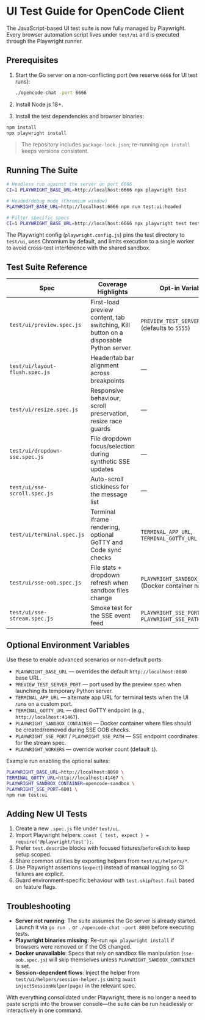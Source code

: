 # UI Test Guide for OpenCode Client

The JavaScript-based UI test suite is now fully managed by Playwright. Every browser automation script lives under `test/ui` and is executed through the Playwright runner.

## Prerequisites

1. Start the Go server on a non-conflicting port (we reserve `6666` for UI test runs):

   ```bash
   ./opencode-chat -port 6666
   ```
2. Install Node.js 18+.
3. Install the test dependencies and browser binaries:

```bash
npm install
npx playwright install
```

> The repository includes `package-lock.json`; re-running `npm install` keeps versions consistent.

## Running The Suite

```bash
# Headless run against the server on port 6666
CI=1 PLAYWRIGHT_BASE_URL=http://localhost:6666 npx playwright test

# Headed/debug mode (Chromium window)
PLAYWRIGHT_BASE_URL=http://localhost:6666 npm run test:ui:headed

# Filter specific specs
CI=1 PLAYWRIGHT_BASE_URL=http://localhost:6666 npx playwright test test/ui/preview.spec.js
```

The Playwright config (`playwright.config.js`) pins the test directory to `test/ui`, uses Chromium by default, and limits execution to a single worker to avoid cross-test interference with the shared sandbox.

## Test Suite Reference

| Spec | Coverage Highlights | Opt-in Variables |
|------|---------------------|------------------|
| `test/ui/preview.spec.js` | First-load preview content, tab switching, Kill button on a disposable Python server | `PREVIEW_TEST_SERVER_PORT` (defaults to `5555`) |
| `test/ui/layout-flush.spec.js` | Header/tab bar alignment across breakpoints | — |
| `test/ui/resize.spec.js` | Responsive behaviour, scroll preservation, resize race guards | — |
| `test/ui/dropdown-sse.spec.js` | File dropdown focus/selection during synthetic SSE updates | — |
| `test/ui/sse-scroll.spec.js` | Auto-scroll stickiness for the message list | — |
| `test/ui/terminal.spec.js` | Terminal iframe rendering, optional GoTTY and Code sync checks | `TERMINAL_APP_URL`, `TERMINAL_GOTTY_URL` |
| `test/ui/sse-oob.spec.js` | File stats + dropdown refresh when sandbox files change | `PLAYWRIGHT_SANDBOX_CONTAINER` (Docker container name) |
| `test/ui/sse-stream.spec.js` | Smoke test for the SSE event feed | `PLAYWRIGHT_SSE_PORT`, `PLAYWRIGHT_SSE_PATH` |

## Optional Environment Variables

Use these to enable advanced scenarios or non-default ports:

- `PLAYWRIGHT_BASE_URL` — overrides the default `http://localhost:8080` base URL.
- `PREVIEW_TEST_SERVER_PORT` — port used by the preview spec when launching its temporary Python server.
- `TERMINAL_APP_URL` — alternate app URL for terminal tests when the UI runs on a custom port.
- `TERMINAL_GOTTY_URL` — direct GoTTY endpoint (e.g., `http://localhost:41467`).
- `PLAYWRIGHT_SANDBOX_CONTAINER` — Docker container where files should be created/removed during SSE OOB checks.
- `PLAYWRIGHT_SSE_PORT` / `PLAYWRIGHT_SSE_PATH` — SSE endpoint coordinates for the stream spec.
- `PLAYWRIGHT_WORKERS` — override worker count (default `1`).

Example run enabling the optional suites:

```bash
PLAYWRIGHT_BASE_URL=http://localhost:8090 \
TERMINAL_GOTTY_URL=http://localhost:41467 \
PLAYWRIGHT_SANDBOX_CONTAINER=opencode-sandbox \
PLAYWRIGHT_SSE_PORT=6001 \
npm run test:ui
```

## Adding New UI Tests

1. Create a new `.spec.js` file under `test/ui`.
2. Import Playwright helpers: `const { test, expect } = require('@playwright/test');`.
3. Prefer `test.describe` blocks with focused fixtures/`beforeEach` to keep setup scoped.
4. Share common utilities by exporting helpers from `test/ui/helpers/*`.
5. Use Playwright assertions (`expect`) instead of manual logging so CI failures are explicit.
6. Guard environment-specific behaviour with `test.skip`/`test.fail` based on feature flags.

## Troubleshooting

- **Server not running**: The suite assumes the Go server is already started. Launch it via `go run .` or `./opencode-chat -port 8080` before executing tests.
- **Playwright binaries missing**: Re-run `npx playwright install` if browsers were removed or if the OS changed.
- **Docker unavailable**: Specs that rely on sandbox file manipulation (`sse-oob.spec.js`) will skip themselves unless `PLAYWRIGHT_SANDBOX_CONTAINER` is set.
- **Session-dependent flows**: Inject the helper from `test/ui/helpers/session-helper.js` using `await injectSessionHelper(page)` in the relevant spec.

With everything consolidated under Playwright, there is no longer a need to paste scripts into the browser console—the suite can be run headlessly or interactively in one command.
